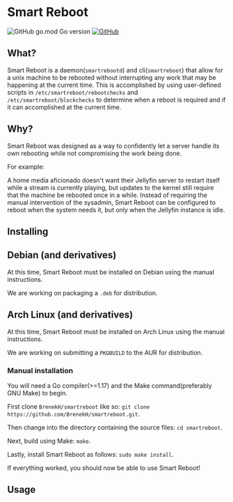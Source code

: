 # Smart Reboot

![GitHub go.mod Go version](https://img.shields.io/github/go-mod/go-version/BrenekH/smartreboot)
[![GitHub](https://img.shields.io/github/license/BrenekH/smartreboot)](https://github.com/BrenekH/smartreboot/blob/master/LICENSE)

## What?

Smart Reboot is a daemon(`smartrebootd`) and cli(`smartreboot`) that allow for a unix machine to be rebooted without interrupting any work that may be happening at the current time.
This is accomplished by using user-defined scripts in `/etc/smartreboot/rebootchecks` and `/etc/smartreboot/blockchecks` to determine when a reboot is required and if it can accomplished at the current time.

## Why?

Smart Reboot was designed as a way to confidently let a server handle its own rebooting while not compromising the work being done.

For example:

A home media aficionado doesn't want their Jellyfin server to restart itself while a stream is currently playing, but updates to the kernel still require that the machine be rebooted once in a while.
Instead of requiring the manual intervention of the sysadmin, Smart Reboot can be configured to reboot when the system needs it, but only when the Jellyfin instance is idle.

## Installing

## Debian (and derivatives)

At this time, Smart Reboot must be installed on Debian using the manual instructions.

We are working on packaging a `.deb` for distribution.

## Arch Linux (and derivatives)

At this time, Smart Reboot must be installed on Arch Linux using the manual instructions.

We are working on submitting a `PKGBUILD` to the AUR for distribution.

### Manual installation

You will need a Go compiler(>=1.17) and the Make command(preferably GNU Make) to begin.

First clone `BrenekH/smartreboot` like so: `git clone https://github.com/BrenekH/smartreboot.git`.

Then change into the directory containing the source files: `cd smartreboot`.

Next, build using Make: `make`.

Lastly, install Smart Reboot as follows: `sudo make install`.

If everything worked, you should now be able to use Smart Reboot!

## Usage
